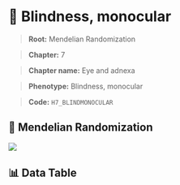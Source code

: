 # 🧪 Blindness, monocular

> **Root:** Mendelian Randomization

> **Chapter:** 7  

> **Chapter name:** Eye and adnexa

> **Phenotype:** Blindness, monocular  

> **Code:** `H7_BLINDMONOCULAR`

## 🧬 Mendelian Randomization  

<img src="/MR/Figures/Forward/H7_BLINDMONOCULAR.png"/>

## 📊 Data Table

<CsvTableMRF src="/MR_Data/Forward/H7_BLINDMONOCULAR.csv"/>
